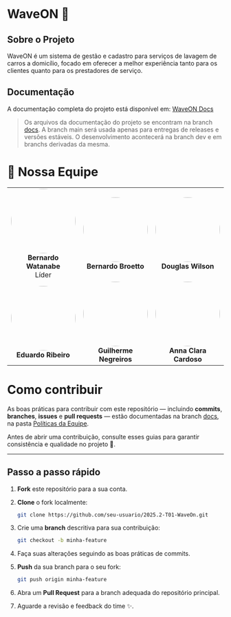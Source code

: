 # WaveON 🌊

## Sobre o Projeto
WaveON é um sistema de gestão e cadastro para serviços de lavagem de carros a domicílio, focado em oferecer a melhor experiência tanto para os clientes quanto para os prestadores de serviço.

## Documentação
A documentação completa do projeto está disponível em: [WaveON Docs](https://mdsreq-fga-unb.github.io/2025.2-T01-WaveOn)

> Os arquivos da documentação do projeto se encontram na branch [docs](https://github.com/mdsreq-fga-unb/2025.2-T01-WaveOn/tree/docs). A branch main será usada apenas para entregas de releases e versões estáveis. O desenvolvimento acontecerá na branch dev e em branchs derivadas da mesma.

# 👥 Nossa Equipe
<div align="center">
<table>
  <tr>
    <td align="center">
      <img src="https://mdsreq-fga-unb.github.io/2025.2-T01-WaveOn/img/bernardo_watanabi.jpg" width="150" style="border-radius:50%;" /><br>
      <b>Bernardo Watanabe</b><br>Líder
    </td>
    <td align="center">
      <img src="https://mdsreq-fga-unb.github.io/2025.2-T01-WaveOn/img/Bernardo_broetto.jpg" width="150" style="border-radius:50%;" /><br>
      <b>Bernardo Broetto</b>
    </td>
    <td align="center">
      <img src="https://mdsreq-fga-unb.github.io/2025.2-T01-WaveOn/img/Douglas.jpg" width="150" style="border-radius:50%;" /><br>
      <b>Douglas Wilson</b>
    </td>
  </tr>
  <tr>
    <td align="center">
      <img src="https://mdsreq-fga-unb.github.io/2025.2-T01-WaveOn/img/Eduardo.jpeg" width="150" style="border-radius:50%;" /><br>
      <b>Eduardo Ribeiro</b>
    </td>
    <td align="center">
      <img src="https://mdsreq-fga-unb.github.io/2025.2-T01-WaveOn/img/Guilherme.jpg" width="150" style="border-radius:50%;" /><br>
      <b>Guilherme Negreiros</b>
    </td>
    <td align="center">
      <img src="https://mdsreq-fga-unb.github.io/2025.2-T01-WaveOn/img/anna_clara.jpg" width="150" style="border-radius:50%;" /><br>
      <b>Anna Clara Cardoso</b>
    </td>
  </tr>
</table>
</div>

# Como contribuir  

As boas práticas para contribuir com este repositório — incluindo **commits**, **branches**, **issues** e **pull requests** — estão documentadas na branch [docs](https://github.com/mdsreq-fga-unb/2025.2-T01-WaveOn/tree/docs), na pasta [Políticas da Equipe](https://github.com/mdsreq-fga-unb/2025.2-T01-WaveOn/tree/docs/docs/Guias).  

Antes de abrir uma contribuição, consulte esses guias para garantir consistência e qualidade no projeto 🚀.  

---

## Passo a passo rápido  

1. **Fork** este repositório para a sua conta.  
2. **Clone** o fork localmente:  
   ```bash
   git clone https://github.com/seu-usuario/2025.2-T01-WaveOn.git
3. Crie uma **branch** descritiva para sua contribuição:  
   ```bash
   git checkout -b minha-feature
4. Faça suas alterações seguindo as boas práticas de commits.  
5. **Push** da sua branch para o seu fork:  
   ```bash
   git push origin minha-feature
6. Abra um **Pull Request** para a branch adequada do repositório principal.

7. Aguarde a revisão e feedback do time ✨.